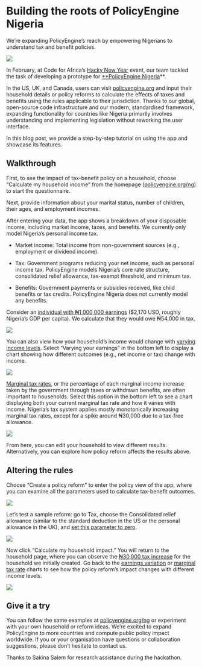 
# Building the roots of PolicyEngine Nigeria

We’re expanding PolicyEngine’s reach by empowering Nigerians to understand tax and benefit policies.

![](https://cdn-images-1.medium.com/max/2856/1*wvIkkt9PdLi_u92aM4O5rQ.png)

In February, at Code for Africa’s [Hacky New Year](https://democracylab.org/events/hackynewyear2023) event, our team tackled the task of developing a prototype for [**PolicyEngine Nigeria](http://policyengine.org/ng)**.

In the US, UK, and Canada, users can visit [policyengine.org](http://policyengine.org/) and input their household details or policy reforms to calculate the effects of taxes and benefits using the rules applicable to their jurisdiction. Thanks to our global, open-source code infrastructure and our modern, standardised framework, expanding functionality for countries like Nigeria primarily involves understanding and implementing legislation without reworking the user interface.

In this blog post, we provide a step-by-step tutorial on using the app and showcase its features.

## Walkthrough

First, to see the impact of tax-benefit policy on a household, choose “Calculate my household income” from the homepage ([policyengine.org/ng](http://policyengine.org/ng)) to start the questionnaire.

Next, provide information about your marital status, number of children, their ages, and employment incomes.

After entering your data, the app shows a breakdown of your disposable income, including market income, taxes, and benefits. We currently only model Nigeria’s personal income tax.

* Market income: Total income from non-government sources (e.g., employment or dividend income).

* Tax: Government programs reducing your net income, such as personal income tax. PolicyEngine models Nigeria’s core rate structure, consolidated relief allowance, tax-exempt threshold, and minimum tax.

* Benefits: Government payments or subsidies received, like child benefits or tax credits. PolicyEngine Nigeria does not currently model any benefits.

Consider an [individual with ₦1,000,000 earnings](https://policyengine.org/ng/household?focus=householdOutput.netIncome&household=30071) ($2,170 USD, roughly Nigeria’s GDP per capita). We calculate that they would owe ₦54,000 in tax.

![](https://cdn-images-1.medium.com/max/2880/1*5eZFVJ3FzpYAs1tm1plkzQ.png)

You can also view how your household’s income would change with [varying income levels](https://policyengine.org/ng/household?focus=householdOutput.earnings&household=30071). Select “Varying your earnings” in the bottom left to display a chart showing how different outcomes (e.g., net income or tax) change with income.

![](https://cdn-images-1.medium.com/max/2952/1*vVrsRE_X7Av6b8WhJ3PVxg.png)

[Marginal tax rates](https://policyengine.org/ng/household?focus=householdOutput.mtr&household=30071), or the percentage of each marginal income increase taken by the government through taxes or withdrawn benefits, are often important to households. Select this option in the bottom left to see a chart displaying both your current marginal tax rate and how it varies with income. Nigeria’s tax system applies mostly monotonically increasing marginal tax rates, except for a spike around ₦30,000 due to a tax-free allowance.

![](https://cdn-images-1.medium.com/max/2928/1*yFs72UiWOqai3SnxdO5noQ.png)

From here, you can edit your household to view different results. Alternatively, you can explore how policy reform affects the results above.

## Altering the rules

Choose “Create a policy reform” to enter the policy view of the app, where you can examine all the parameters used to calculate tax-benefit outcomes.

![](https://cdn-images-1.medium.com/max/2868/1*KhRcSC7c1h-Hwpa-9EhrQw.png)

Let’s test a sample reform: go to Tax, choose the Consolidated relief allowance (similar to the standard deduction in the US or the personal allowance in the UK), and [set this parameter to zero](https://policyengine.org/ng/policy?focus=gov.tax.consolidated_relief_allowance.flat&household=30071&region=ng&timePeriod=2023&baseline=4&reform=10868).

![](https://cdn-images-1.medium.com/max/2920/1*upfrLm5jqoGzeFdf39cjEw.png)

Now click “Calculate my household impact.” You will return to the household page, where you can observe the [₦30,000 tax increase](https://policyengine.org/ng/household?focus=householdOutput.netIncome&household=30071&region=ng&timePeriod=2023&baseline=4&reform=10868) for the household we initially created. Go back to the [earnings variation](https://policyengine.org/ng/household?focus=householdOutput.earnings&household=30071&region=ng&timePeriod=2023&baseline=4&reform=10868) or [marginal tax rate](https://policyengine.org/ng/household?focus=householdOutput.mtr&household=30071&region=ng&timePeriod=2023&baseline=4&reform=10868) charts to see how the policy reform’s impact changes with different income levels.

![](https://cdn-images-1.medium.com/max/2884/1*bBgewQXh0sTsi-dkUQuzkg.png)

## Give it a try

You can follow the same examples at [policyengine.org/ng](http://policyengine.org/ng) or experiment with your own household or reform ideas. We’re excited to expand PolicyEngine to more countries and compute public policy impact worldwide. If you or your organisation have questions or collaboration suggestions, please don’t hesitate to contact us.

Thanks to Sakina Salem for research assistance during the hackathon.
